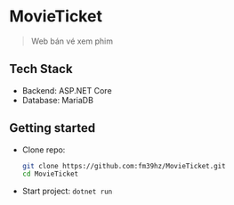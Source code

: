 # MovieTicket

> Web bán vé xem phim

## Tech Stack

- Backend: ASP.NET Core
- Database: MariaDB

## Getting started

- Clone repo:

    ```bash
    git clone https://github.com:fm39hz/MovieTicket.git
    cd MovieTicket
    ```

- Start project: `dotnet run`
